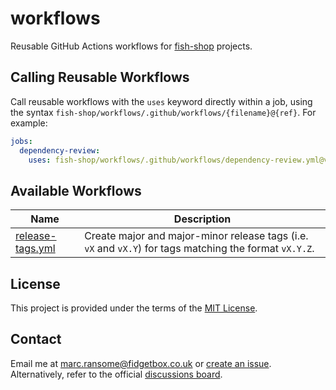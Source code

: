# workflows

Reusable GitHub Actions workflows for [fish-shop](https://github.com/fish-shop) projects.

## Calling Reusable Workflows

Call reusable workflows with the `uses` keyword directly within a job, using the syntax `fish-shop/workflows/.github/workflows/{filename}@{ref}`. For example:

```yaml
jobs:
  dependency-review:
    uses: fish-shop/workflows/.github/workflows/dependency-review.yml@v1
```

## Available Workflows

| Name                    | Description                                                                          |
|-------------------------|--------------------------------------------------------------------------------------|
| [release-tags.yml](.github/workflows/release-tags.yml)      | Create major and major-minor release tags (i.e. `vX` and `vX.Y`) for tags matching the format `vX.Y.Z`.     |

## License

This project is provided under the terms of the [MIT License](https://opensource.org/licenses/mit-license.php).

## Contact

Email me at [marc.ransome@fidgetbox.co.uk](mailto:marc.ransome@fidgetbox.co.uk) or [create an issue](https://github.com/fish-shop/workflows/issues). Alternatively, refer to the official [discussions board](https://github.com/orgs/fish-shop/discussions).
